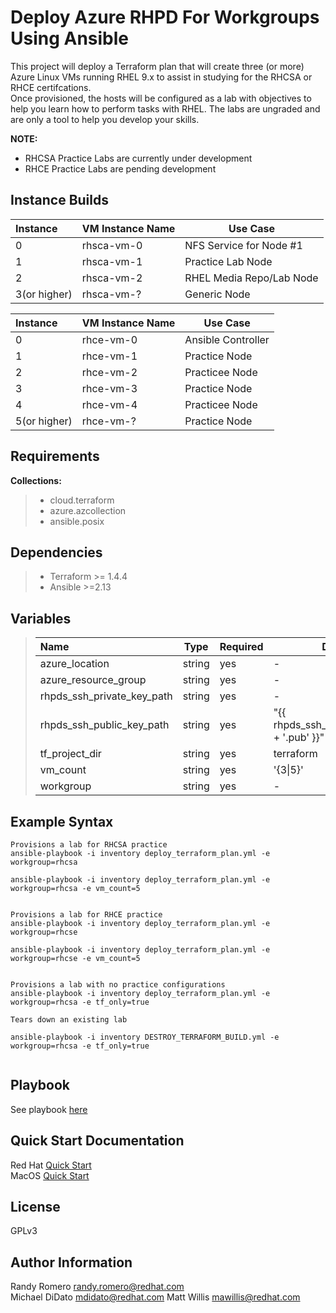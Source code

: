 Deploy Azure RHPD For Workgroups Using Ansible
=========

This project will deploy a Terraform plan that will create three (or more) Azure Linux VMs running RHEL 9.x to assist in studying for the RHCSA or RHCE certifcations.  
Once provisioned, the hosts will be configured as a lab with objectives to help you learn how to perform tasks with RHEL. The labs are ungraded and are only a tool to help you develop your skills. 

**NOTE:**  
- RHCSA Practice Labs are currently under development   
- RHCE Practice Labs are pending development  

Instance Builds
------------
|Instance|VM Instance Name|Use Case|
|:---|---|---|
|0|rhsca-vm-0|NFS Service for Node #1|
|1|rhsca-vm-1|Practice Lab Node|
|2|rhsca-vm-2|RHEL Media Repo/Lab Node|
|3(or higher)|rhsca-vm-?|Generic Node|

|Instance|VM Instance Name|Use Case|
|:---|---|---|
|0|rhce-vm-0|Ansible Controller|
|1|rhce-vm-1|Practice Node|
|2|rhce-vm-2|Practicee Node|
|3|rhce-vm-3|Practice Node|
|4|rhce-vm-4|Practicee Node|
|5(or higher)|rhce-vm-?|Practice Node|


Requirements
------------

**Collections:**
>- cloud.terraform
>- azure.azcollection 
>- ansible.posix

Dependencies
------------
>- Terraform >= 1.4.4
>- Ansible >=2.13

Variables
----------------
>|Name|Type|Required|Default|Choices|
>|:---|---|---|---|---|
>|azure_location|string|yes|-|-|
>|azure_resource_group|string|yes|-|-|
>|rhpds_ssh_private_key_path|string|yes|-|-|
>|rhpds_ssh_public_key_path|string|yes|"{{ rhpds_ssh_private_key_path + '.pub' }}"|-|
>|tf_project_dir|string|yes|terraform|-|
>|vm_count|string|yes|'{3\|5}'|-|
>|workgroup|string|yes|-|{rhcsa\|rhce}|


Example Syntax 
----------------
```
Provisions a lab for RHCSA practice
ansible-playbook -i inventory deploy_terraform_plan.yml -e workgroup=rhcsa

ansible-playbook -i inventory deploy_terraform_plan.yml -e workgroup=rhcsa -e vm_count=5


Provisions a lab for RHCE practice
ansible-playbook -i inventory deploy_terraform_plan.yml -e workgroup=rhcse

ansible-playbook -i inventory deploy_terraform_plan.yml -e workgroup=rhcse -e vm_count=5


Provisions a lab with no practice configurations
ansible-playbook -i inventory deploy_terraform_plan.yml -e workgroup=rhcsa -e tf_only=true

Tears down an existing lab

ansible-playbook -i inventory DESTROY_TERRAFORM_BUILD.yml -e workgroup=rhcsa -e tf_only=true


```

Playbook 
----------------
See playbook [here](deploy_terraform_plan.yml)

Quick Start Documentation 
----------------
Red Hat [Quick Start](docs/rhel_instructions.md)  
MacOS [Quick Start](docs/macos_instructions.md)  

License
-------

GPLv3

Author Information
------------------

Randy Romero <randy.romero@redhat.com>   
Michael DiDato <mdidato@redhat.com>
Matt Willis <mawillis@redhat.com>

